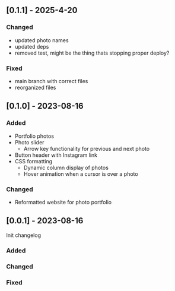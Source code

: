 ## [0.1.1] - 2025-4-20

### Changed
- updated photo names
- updated  deps
- removed test, might be the thing thats stopping proper deploy?

### Fixed

- main branch with correct files
- reorganized files


## [0.1.0] - 2023-08-16

### Added

- Portfolio photos
- Photo slider
  - Arrow key functionality for previous and next photo
- Button header with Instagram link
- CSS formatting
  - Dynamic column display of photos
  - Hover animation when a cursor is over a photo

### Changed

- Reformatted website for photo portfolio

## [0.0.1] - 2023-08-16

Init changelog

### Added

### Changed

### Fixed